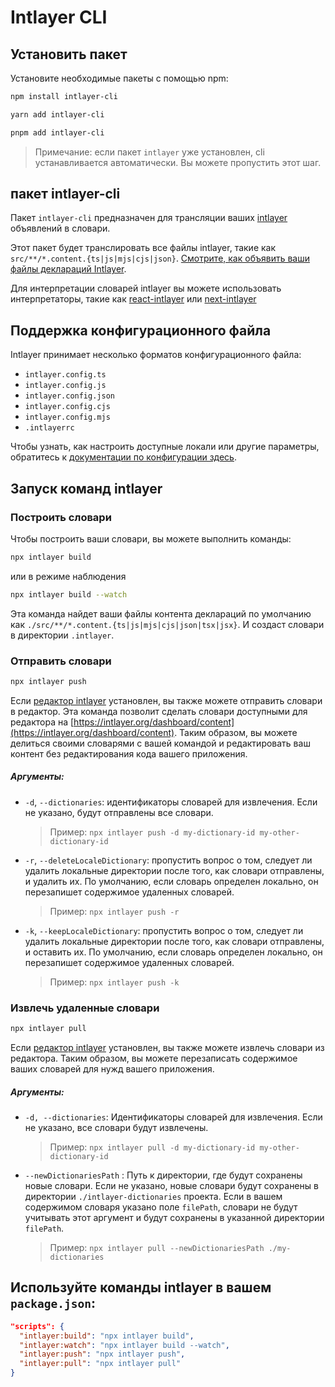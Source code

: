 # Intlayer CLI

## Установить пакет

Установите необходимые пакеты с помощью npm:

```bash
npm install intlayer-cli
```

```bash
yarn add intlayer-cli
```

```bash
pnpm add intlayer-cli
```

> Примечание: если пакет `intlayer` уже установлен, cli устанавливается автоматически. Вы можете пропустить этот шаг.

## пакет intlayer-cli

Пакет `intlayer-cli` предназначен для трансляции ваших [intlayer](https://github.com/aymericzip/intlayer/blob/main/packages/intlayer/readme.md) объявлений в словари.

Этот пакет будет транслировать все файлы intlayer, такие как `src/**/*.content.{ts|js|mjs|cjs|json}`. [Смотрите, как объявить ваши файлы деклараций Intlayer](https://github.com/aymericzip/intlayer/blob/main/packages/intlayer/readme.md).

Для интерпретации словарей intlayer вы можете использовать интерпретаторы, такие как [react-intlayer](https://github.com/aymericzip/intlayer/blob/main/packages/react-intlayer/readme.md) или [next-intlayer](https://github.com/aymericzip/intlayer/blob/main/packages/next-intlayer/readme.md)

## Поддержка конфигурационного файла

Intlayer принимает несколько форматов конфигурационного файла:

- `intlayer.config.ts`
- `intlayer.config.js`
- `intlayer.config.json`
- `intlayer.config.cjs`
- `intlayer.config.mjs`
- `.intlayerrc`

Чтобы узнать, как настроить доступные локали или другие параметры, обратитесь к [документации по конфигурации здесь](https://github.com/aymericzip/intlayer/blob/main/docs/ru/configuration.md).

## Запуск команд intlayer

### Построить словари

Чтобы построить ваши словари, вы можете выполнить команды:

```bash
npx intlayer build
```

или в режиме наблюдения

```bash
npx intlayer build --watch
```

Эта команда найдет ваши файлы контента деклараций по умолчанию как `./src/**/*.content.{ts|js|mjs|cjs|json|tsx|jsx}`. И создаст словари в директории `.intlayer`.

### Отправить словари

```bash
npx intlayer push
```

Если [редактор intlayer](https://github.com/aymericzip/intlayer/blob/main/docs/intlayer_editor.md) установлен, вы также можете отправить словари в редактор. Эта команда позволит сделать словари доступными для редактора на [https://intlayer.org/dashboard/content](https://intlayer.org/dashboard/content). Таким образом, вы можете делиться своими словарями с вашей командой и редактировать ваш контент без редактирования кода вашего приложения.

##### Аргументы:

- `-d`, `--dictionaries`: идентификаторы словарей для извлечения. Если не указано, будут отправлены все словари.
  > Пример: `npx intlayer push -d my-dictionary-id my-other-dictionary-id`
- `-r`, `--deleteLocaleDictionary`: пропустить вопрос о том, следует ли удалить локальные директории после того, как словари отправлены, и удалить их. По умолчанию, если словарь определен локально, он перезапишет содержимое удаленных словарей.
  > Пример: `npx intlayer push -r`
- `-k`, `--keepLocaleDictionary`: пропустить вопрос о том, следует ли удалить локальные директории после того, как словари отправлены, и оставить их. По умолчанию, если словарь определен локально, он перезапишет содержимое удаленных словарей.
  > Пример: `npx intlayer push -k`

### Извлечь удаленные словари

```bash
npx intlayer pull
```

Если [редактор intlayer](https://github.com/aymericzip/intlayer/blob/main/docs/intlayer_editor.md) установлен, вы также можете извлечь словари из редактора. Таким образом, вы можете перезаписать содержимое ваших словарей для нужд вашего приложения.

##### Аргументы:

- `-d, --dictionaries`: Идентификаторы словарей для извлечения. Если не указано, все словари будут извлечены.
  > Пример: `npx intlayer pull -d my-dictionary-id my-other-dictionary-id`
- `--newDictionariesPath` : Путь к директории, где будут сохранены новые словари. Если не указано, новые словари будут сохранены в директории `./intlayer-dictionaries` проекта. Если в вашем содержимом словаря указано поле `filePath`, словари не будут учитывать этот аргумент и будут сохранены в указанной директории `filePath`.
  > Пример: `npx intlayer pull --newDictionariesPath ./my-dictionaries`

## Используйте команды intlayer в вашем `package.json`:

```json
"scripts": {
  "intlayer:build": "npx intlayer build",
  "intlayer:watch": "npx intlayer build --watch",
  "intlayer:push": "npx intlayer push",
  "intlayer:pull": "npx intlayer pull"
}
```
